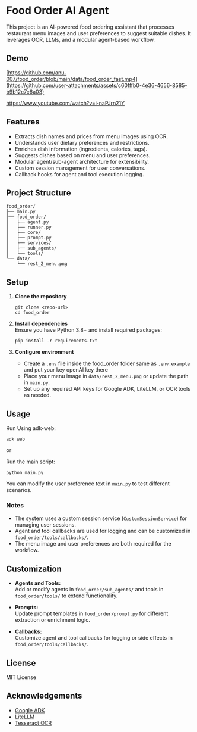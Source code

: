 # Food Order AI Agent

This project is an AI-powered food ordering assistant that processes restaurant menu images and user preferences to suggest suitable dishes. It leverages OCR, LLMs, and a modular agent-based workflow.

## Demo
[https://github.com/anu-007/food_order/blob/main/data/food_order_fast.mp4](https://github.com/user-attachments/assets/c60fffb0-4e36-4656-8585-b9b12c7c6a03)

https://www.youtube.com/watch?v=i-naPJrn21Y


## Features

- Extracts dish names and prices from menu images using OCR.
- Understands user dietary preferences and restrictions.
- Enriches dish information (ingredients, calories, tags).
- Suggests dishes based on menu and user preferences.
- Modular agent/sub-agent architecture for extensibility.
- Custom session management for user conversations.
- Callback hooks for agent and tool execution logging.

## Project Structure

```
food_order/
├── main.py
├── food_order/
│   ├── agent.py
│   ├── runner.py
│   ├── core/
│   ├── prompt.py
│   ├── services/
│   ├── sub_agents/
│   └── tools/
└── data/
    └── rest_2_menu.png
```

## Setup

1. **Clone the repository**  
   ```
   git clone <repo-url>
   cd food_order
   ```

2. **Install dependencies**  
   Ensure you have Python 3.8+ and install required packages:
   ```
   pip install -r requirements.txt
   ```

3. **Configure environment**
   - Create a `.env` file inside the food_order folder same as `.env.example` and put your key openAI key there 
   - Place your menu image in `data/rest_2_menu.png` or update the path in `main.py`.
   - Set up any required API keys for Google ADK, LiteLLM, or OCR tools as needed.

## Usage

Run Using adk-web:
```
adk web
```

or

Run the main script:

```
python main.py
```

You can modify the user preference text in `main.py` to test different scenarios.

### Notes

- The system uses a custom session service (`CustomSessionService`) for managing user sessions.
- Agent and tool callbacks are used for logging and can be customized in `food_order/tools/callbacks/`.
- The menu image and user preferences are both required for the workflow.

## Customization

- **Agents and Tools:**  
  Add or modify agents in `food_order/sub_agents/` and tools in `food_order/tools/` to extend functionality.

- **Prompts:**  
  Update prompt templates in `food_order/prompt.py` for different extraction or enrichment logic.

- **Callbacks:**  
  Customize agent and tool callbacks for logging or side effects in `food_order/tools/callbacks/`.

## License

MIT License

## Acknowledgements

- [Google ADK](https://github.com/google/adk)
- [LiteLLM](https://github.com/BerriAI/litellm)
- [Tesseract OCR](https://github.com/tesseract-ocr/tesseract)
